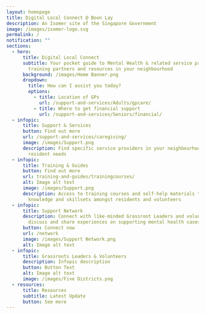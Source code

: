 ```yaml
---
layout: homepage
title: Digital Local Connect @ Boon Lay
description: An Isomer site of the Singapore Government
image: /images/isomer-logo.svg
permalink: /
notification: ""
sections:
  - hero:
      title: Digital Local Connect
      subtitle: Your pocket guide to Mental Health & related service providers,
        training partners and resources in your neighbourhood
      background: /images/Home Banner.png
      dropdown:
        title: How can I assist you today?
        options:
          - title: Location of GPs
            url: /support-and-services/Adults/gpcare/
          - title: Where to get financial support
            url: /support-and-services/Seniors/financial/
  - infopic:
      title: Support & Services
      button: Find out more
      url: /support-and-services/caregiving/
      image: /images/Support.png
      description: Find specific service providers in your neighbourhood based on your
        resident needs
  - infopic:
      title: Training & Guides
      button: Find out more
      url: training-and-guides/trainingcourses/
      alt: Image alt text
      image: /images/Support.png
      description: Access to training courses and self-help materials to build
        knowledge and skillsets amongst residents and volunteers
  - infopic:
      title: Support Network
      description: Connect with like-minded Grassroot Leaders and volunteers to
        discuss and share experiences on supporting mental health cases
      button: Connect now
      url: /network
      image: /images/Support Network.png
      alt: Image alt text
  - infopic:
      title: Grassroots Leaders & Volunteers
      description: Infopic description
      button: Button Text
      alt: Image alt text
      image: /images/Five Districts.png
  - resources:
      title: Resources
      subtitle: Latest Update
      button: See more
---
```



